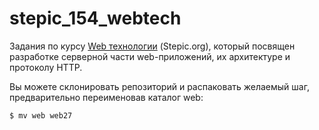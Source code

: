 # stepic_154_webtech

Задания по курсу [Web технологии](https://stepic.org/course/Web-%D1%82%D0%B5%D1%85%D0%BD%D0%BE%D0%BB%D0%BE%D0%B3%D0%B8%D0%B8-154)  (Stepic.org), который посвящен разработке серверной части web-приложений, 
их архитектуре и протоколу HTTP.

Вы можете склонировать репозиторий и распаковать желаемый шаг, предварительно переименовав каталог web: 

`$ mv web web27`

